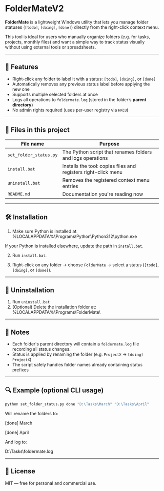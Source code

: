 # FolderMateV2

**FolderMate** is a lightweight Windows utility that lets you manage folder statuses (`[todo]`, `[doing]`, `[done]`) directly from the right-click context menu.

This tool is ideal for users who manually organize folders (e.g. for tasks, projects, monthly files) and want a simple way to track status visually without using external tools or spreadsheets.

---

## 🔧 Features

- Right-click any folder to label it with a status: `[todo]`, `[doing]`, or `[done]`
- Automatically removes any previous status label before applying the new one
- Supports multiple selected folders at once
- Logs all operations to `foldermate.log` (stored in the folder’s **parent directory**)
- No admin rights required (uses per-user registry via `HKCU`)

---

## 📁 Files in this project

| File name              | Purpose                                      |
|------------------------|----------------------------------------------|
| `set_folder_status.py` | The Python script that renames folders and logs operations |
| `install.bat`          | Installs the tool: copies files and registers right-click menu |
| `uninstall.bat`        | Removes the registered context menu entries  |
| `README.md`            | Documentation you're reading now             |

---

## 🛠 Installation

1. Make sure Python is installed at: %LOCALAPPDATA%\Programs\Python\Python312\python.exe


If your Python is installed elsewhere, update the path in `install.bat`.

2. Run `install.bat`.

3. Right-click on any folder → choose `FolderMate` → select a status (`[todo]`, `[doing]`, or `[done]`).

---

## 🧼 Uninstallation

1. Run `uninstall.bat`  
2. (Optional) Delete the installation folder at: %LOCALAPPDATA%\Programs\FolderMate\


---

## 🧠 Notes

- Each folder's parent directory will contain a `foldermate.log` file recording all status changes.
- Status is applied by renaming the folder (e.g. `ProjectX` → `[doing] ProjectX`)
- The script safely handles folder names already containing status prefixes

---

## 🔍 Example (optional CLI usage)

```bash
python set_folder_status.py done "D:\Tasks\March" "D:\Tasks\April"
```

Will rename the folders to:

[done] March

[done] April

And log to:

D:\Tasks\foldermate.log


---
## 📎 License
MIT — free for personal and commercial use.